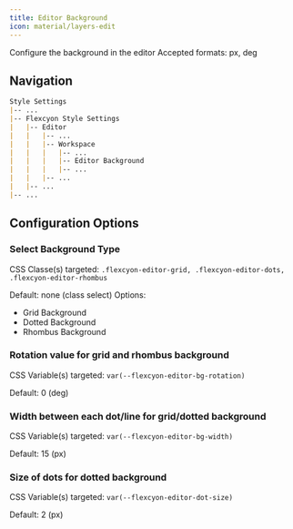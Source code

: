 ```yaml
---
title: Editor Background
icon: material/layers-edit
---
```


Configure the background in the editor
Accepted formats: px, deg

## Navigation

```md
Style Settings
|-- ...
|-- Flexcyon Style Settings
|   |-- Editor
|   |   |-- ...
|   |   |-- Workspace
|   |   |   |-- ...
|   |   |   |-- Editor Background
|   |   |   |-- ...
|   |   |-- ...
|   |-- ...
|-- ...
```

## Configuration Options

### Select Background Type

CSS Classe(s) targeted: `.flexcyon-editor-grid, .flexcyon-editor-dots, .flexcyon-editor-rhombus`

Default: none (class select)
Options:

- Grid Background
- Dotted Background
- Rhombus Background

### Rotation value for grid and rhombus background

CSS Variable(s) targeted: `var(--flexcyon-editor-bg-rotation)`

Default: 0 (deg)

### Width between each dot/line for grid/dotted background

CSS Variable(s) targeted: `var(--flexcyon-editor-bg-width)`

Default: 15 (px)

### Size of dots for dotted background

CSS Variable(s) targeted: `var(--flexcyon-editor-dot-size)`

Default: 2 (px)

